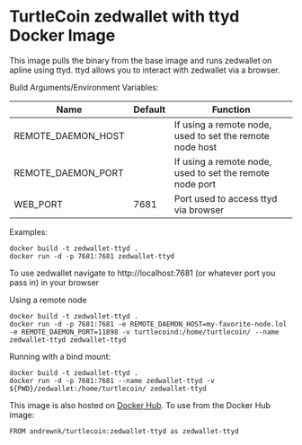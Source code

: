 # TurtleCoin zedwallet with ttyd Docker Image

This image pulls the binary from the base image and runs zedwallet on apline using ttyd. ttyd allows you to interact with zedwallet via a browser.

Build Arguments/Environment Variables:

| Name | Default | Function |
| --- | --- | --- |
| REMOTE_DAEMON_HOST | | If using a remote node, used to set the remote node host |
| REMOTE_DAEMON_PORT | | If using a remote node, used to set the remote node port |
| WEB_PORT | 7681 | Port used to access ttyd via browser |

Examples:
```
docker build -t zedwallet-ttyd .
docker run -d -p 7681:7681 zedwallet-ttyd
```

To use zedwallet navigate to http://localhost:7681 (or whatever port you pass in) in your browser

Using a remote node
```
docker build -t zedwallet-ttyd .
docker run -d -p 7681:7681 -e REMOTE_DAEMON_HOST=my-favorite-node.lol -e REMOTE_DAEMON_PORT=11898 -v turtlecoind:/home/turtlecoin/ --name zedwallet-ttyd zedwallet-ttyd
```

Running with a bind mount:

```
docker build -t zedwallet-ttyd .
docker run -d -p 7681:7681 --name zedwallet-ttyd -v ${PWD}/zedwallet:/home/turtlecoin/ zedwallet-ttyd
```

This image is also hosted on [Docker Hub](https://cloud.docker.com/u/andrewnk/repository/docker/andrewnk/turtlecoin). To use from the Docker Hub image:

```
FROM andrewnk/turtlecoin:zedwallet-ttyd as zedwallet-ttyd
```
